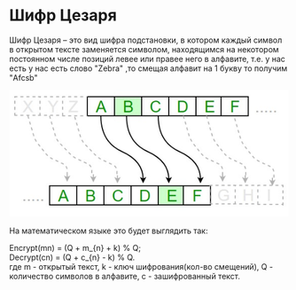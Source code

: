 # Шифр Цезаря

Шифр Цезаря – это вид шифра подстановки, в котором каждый символ в открытом тексте заменяется символом, находящимся на некотором постоянном числе позиций левее или правее него в алфавите, т.е. у нас есть у нас есть слово "Zebra" ,то смещая алфавит на 1 букву то получим "Afcsb" 

![Шифр цезаря](CaserShip.jpeg)

На математическом языке это будет выглядить так:

Encrypt(mn) = (Q + m_{n} + k) % Q;\
Decrypt(cn) = (Q + c_{n} - k) % Q.\
где m - открытый текст, k - ключ шифрования(кол-во смещений), Q - количество символов в алфавите, c - зашифрованный текст.
